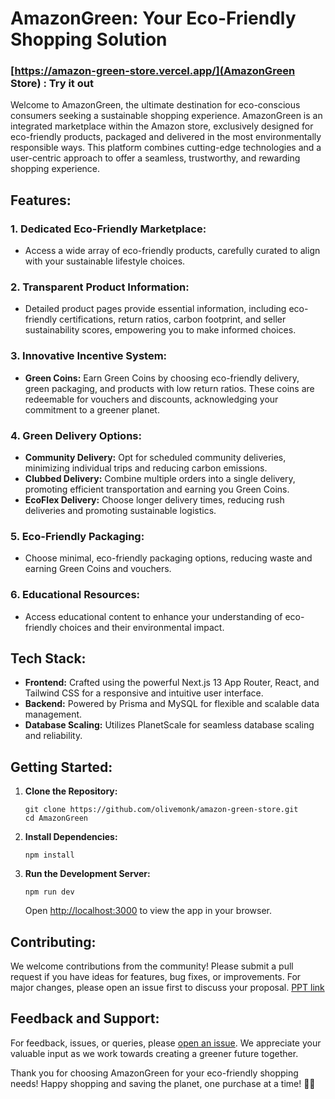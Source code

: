 # AmazonGreen: Your Eco-Friendly Shopping Solution 

### [https://amazon-green-store.vercel.app/](AmazonGreen Store) : Try it out

Welcome to AmazonGreen, the ultimate destination for eco-conscious consumers seeking a sustainable shopping experience. AmazonGreen is an integrated marketplace within the Amazon store, exclusively designed for eco-friendly products, packaged and delivered in the most environmentally responsible ways. This platform combines cutting-edge technologies and a user-centric approach to offer a seamless, trustworthy, and rewarding shopping experience.

## Features:

### 1. **Dedicated Eco-Friendly Marketplace:**
   - Access a wide array of eco-friendly products, carefully curated to align with your sustainable lifestyle choices.

### 2. **Transparent Product Information:**
   - Detailed product pages provide essential information, including eco-friendly certifications, return ratios, carbon footprint, and seller sustainability scores, empowering you to make informed choices.

### 3. **Innovative Incentive System:**
   - **Green Coins:** Earn Green Coins by choosing eco-friendly delivery, green packaging, and products with low return ratios. These coins are redeemable for vouchers and discounts, acknowledging your commitment to a greener planet.

### 4. **Green Delivery Options:**
   - **Community Delivery:** Opt for scheduled community deliveries, minimizing individual trips and reducing carbon emissions.
   - **Clubbed Delivery:** Combine multiple orders into a single delivery, promoting efficient transportation and earning you Green Coins.
   - **EcoFlex Delivery:** Choose longer delivery times, reducing rush deliveries and promoting sustainable logistics.

### 5. **Eco-Friendly Packaging:**
   - Choose minimal, eco-friendly packaging options, reducing waste and earning Green Coins and vouchers.

### 6. **Educational Resources:**
   - Access educational content to enhance your understanding of eco-friendly choices and their environmental impact.

## Tech Stack:

- **Frontend:** Crafted using the powerful Next.js 13 App Router, React, and Tailwind CSS for a responsive and intuitive user interface.
- **Backend:** Powered by Prisma and MySQL for flexible and scalable data management.
- **Database Scaling:** Utilizes PlanetScale for seamless database scaling and reliability.

## Getting Started:

1. **Clone the Repository:**
   ```
   git clone https://github.com/olivemonk/amazon-green-store.git
   cd AmazonGreen
   ```

2. **Install Dependencies:**
   ```
   npm install
   ```

3. **Run the Development Server:**
   ```
   npm run dev
   ```
   Open [http://localhost:3000](http://localhost:3000) to view the app in your browser.

## Contributing:

We welcome contributions from the community! Please submit a pull request if you have ideas for features, bug fixes, or improvements. For major changes, please open an issue first to discuss your proposal.
[PPT link](https://docs.google.com/presentation/d/1yxq4BpbTNgJxloAdM1iZ3_kf8rCaA8TGbWU7FU6G0N8/edit?usp=sharing)

## Feedback and Support:

For feedback, issues, or queries, please [open an issue](https://github.com/amazongreen/amazongreen/issues). We appreciate your valuable input as we work towards creating a greener future together.

Thank you for choosing AmazonGreen for your eco-friendly shopping needs! Happy shopping and saving the planet, one purchase at a time! 🌱🛒
